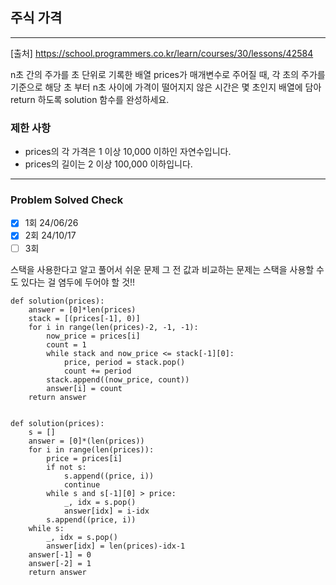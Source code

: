 ## 주식 가격

---

[출처] https://school.programmers.co.kr/learn/courses/30/lessons/42584

n초 간의 주가를 초 단위로 기록한 배열 prices가 매개변수로 주어질 때, 
각 초의 주가를 기준으로 해당 초 부터 n초 사이에 가격이 떨어지지 않은 시간은 
몇 초인지 배열에 담아 return 하도록 solution 함수를 완성하세요.

### 제한 사항

- prices의 각 가격은 1 이상 10,000 이하인 자연수입니다.
- prices의 길이는 2 이상 100,000 이하입니다.

---
### Problem Solved Check
- [x] 1회 24/06/26
- [x] 2회 24/10/17
- [ ] 3회

스택을 사용한다고 알고 풀어서 쉬운 문제 그 전 값과 비교하는 문제는 스택을 사용할 수 도 있다는 걸 염두에 두어야 할 것!!

~~~
def solution(prices):
    answer = [0]*len(prices)
    stack = [(prices[-1], 0)]
    for i in range(len(prices)-2, -1, -1):
        now_price = prices[i]
        count = 1
        while stack and now_price <= stack[-1][0]:
            price, period = stack.pop()
            count += period
        stack.append((now_price, count))
        answer[i] = count
    return answer
    
~~~
~~~
def solution(prices):
    s = []
    answer = [0]*(len(prices))
    for i in range(len(prices)):
        price = prices[i]
        if not s:
            s.append((price, i))
            continue
        while s and s[-1][0] > price:
            _, idx = s.pop()
            answer[idx] = i-idx
        s.append((price, i))
    while s:
        _, idx = s.pop()
        answer[idx] = len(prices)-idx-1
    answer[-1] = 0
    answer[-2] = 1
    return answer
    
~~~
